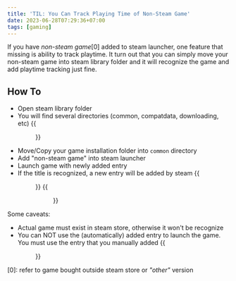 ```yaml
---
title: 'TIL: You Can Track Playing Time of Non-Steam Game'
date: 2023-06-28T07:29:36+07:00
tags: [gaming]
---
```


If you have _non-steam game_[0] added to steam launcher, one feature that missing is ability to track playtime. It turn out that you can simply move your non-steam game into steam library folder and it will recognize the game and add playtime tracking just fine.

## How To

- Open steam library folder
- You will find several directories (common, compatdata, downloading, etc)
  {{<figure caption="Steam library folder" src="/assets/images/steam_library-folder.png">}}
- Move/Copy your game installation folder into `common` directory
- Add "non-steam game" into steam launcher
- Launch game with newly added entry
- If the title is recognized, a new entry will be added by steam
  {{<figure caption="Config.exe is actual entry I added to steam as launcher" src="/assets/images/steam_actual-entry.png">}}
  {{<figure caption="Steam recognize the title and add new entry" src="/assets/images/steam_added-entry.png">}}

Some caveats:

- Actual game must exist in steam store, otherwise it won't be recognize
- You can NOT use the (automatically) added entry to launch the game. You must use the entry that you manually added
  {{<figure caption="You can't use the added entry to lauch the game, but it can track your playtime" src="/assets/images/steam_cannot-launch.png">}}

[0]: refer to game bought outside steam store or _"other"_ version
